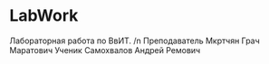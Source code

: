 # LabWork
Лабораторная работа по ВвИТ. /n
Преподаватель Мкртчян Грач Маратович
Ученик Самохвалов Андрей Ремович
